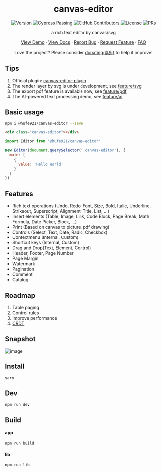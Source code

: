 <h1 align="center">canvas-editor</h1>

<p align="center">
<a href="https://www.npmjs.com/package/@hufe921/canvas-editor" target="_blank"><img src="https://img.shields.io/npm/v/@hufe921/canvas-editor.svg?sanitize=true" alt="Version"></a>
 <a href="https://github.com/hufe921/canvas-editor/actions" target="_blank">
  <img alt="Cypress Passing" src="https://github.com/hufe921/canvas-editor/workflows/cypress/badge.svg" />
</a>
<a href="https://github.com/hufe921/canvas-editor/graphs/contributors" target="_blank">
  <img alt="GitHub Contributors" src="https://img.shields.io/github/contributors/hufe921/canvas-editor" />
</a>
<a href="https://www.npmjs.com/package/@hufe921/canvas-editor" target="_blank"><img src="https://img.shields.io/npm/l/@hufe921/canvas-editor.svg?sanitize=true" alt="License"></a>
<a href="https://github.com/Hufe921/canvas-editor/issues/new/choose" target="_blank"><img src="https://img.shields.io/badge/PRs-welcome-brightgreen.svg" alt="PRs"></a>
</p>

<p align="center"> a rich text editor by canvas/svg</p>

<p align="center">
  <a href="https://hufe.club/canvas-editor" target="_blank">View Demo</a>
  ·
  <a href="https://hufe.club/canvas-editor-docs" target="_blank">View Docs</a>
  ·
  <a href="https://github.com/Hufe921/canvas-editor/issues/new?assignees=&labels=&projects=&template=bug_report.yml" target="_blank">Report Bug</a>
  ·
  <a href="https://github.com/Hufe921/canvas-editor/issues/new?assignees=&labels=%3Asparkles%3A+feature+request&projects=&template=feature_request.yml" target="_blank">Request Feature</a>
  ·
  <a href="https://github.com/Hufe921/canvas-editor/discussions" target="_blank">FAQ</a>
</p>

<p align="center">Love the project? Please consider <a href="https://hufe.club/donate.jpg" target="_blank">donating(후원)</a> to help it improve!</p>

## Tips

1. Official plugin: [canvas-editor-plugin](https://github.com/Hufe921/canvas-editor-plugin)
2. The render layer by svg is under development, see [feature/svg](https://github.com/Hufe921/canvas-editor/tree/feature/svg)
3. The export pdf feature is available now, see [feature/pdf](https://github.com/Hufe921/canvas-editor/tree/feature/pdf)
4. The AI-powered text processing demo, see [feature/ai](https://github.com/Hufe921/canvas-editor/tree/feature/ai)

## Basic usage

```bash
npm i @hufe921/canvas-editor --save
```

```html
<div class="canvas-editor"></div>
```

```javascript
import Editor from '@hufe921/canvas-editor'

new Editor(document.querySelector('.canvas-editor'), {
  main: [
    {
      value: 'Hello World'
    }
  ]
})
```

## Features

- Rich text operations (Undo, Redo, Font, Size, Bold, Italic, Underline, Strikeout, Superscript, Alignment, Title, List, ...)
- Insert elements (Table, Image, Link, Code Block, Page Break, Math Formula, Date Picker, Block, ...)
- Print (Based on canvas to picture, pdf drawing)
- Controls (Select, Text, Date, Radio, Checkbox)
- Contextmenu (Internal, Custom)
- Shortcut keys (Internal, Custom)
- Drag and Drop(Text, Element, Control)
- Header, Footer, Page Number
- Page Margin
- Watermark
- Pagination
- Comment
- Catalog

## Roadmap

1. Table paging
2. Control rules
3. Improve performance
4. [CRDT](https://github.com/Hufe921/canvas-editor/tree/feature/CRDT)

## Snapshot

![image](https://github.com/Hufe921/canvas-editor/blob/main/src/assets/snapshots/main_v0.9.35.png)

## Install

`yarn`

## Dev

`npm run dev`

## Build

#### app

`npm run build`

#### lib

`npm run lib`
